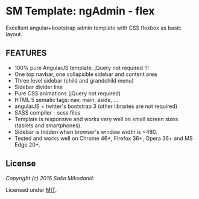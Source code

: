 # SM Template: ngAdmin - flex
Excellent angular+bootstrap admin template with CSS flexbox as basic layout.

## FEATURES
- 100% pure AngularJS template. jQuery not required !!!
- One top navbar, one collapsible sidebar and content area
- Three level sidebar (child and grandchild menu)
- Sidebar divider line
- Pure CSS animations (jQuery not required)
- HTML 5 sematic tags: nav, main, aside, ...
- angularJS + twitter's bootstrap 3 (other libraries are not required)
- SASS compiler - scss files
- Template is responsive and works very well on small screen sizes (tablets and smartphones).
- Sidebar is hidden when browser's window width is <480.
- Tested and works well on Chrome 46+, Firefox 36+, Opera 36+ and MS Edge 20+.



## License

*Copyright (c) 2016 Saša Mikodanić*

Licensed under [MIT](https://raw.githubusercontent.com/smikodanic/generator-smtemplate/master/LICENSE).

